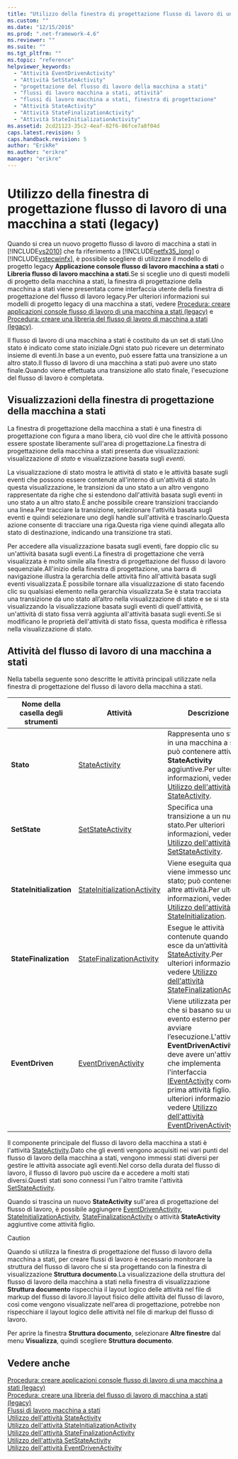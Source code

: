 ```yaml
---
title: "Utilizzo della finestra di progettazione flusso di lavoro di una macchina a stati (legacy) | Microsoft Docs"
ms.custom: ""
ms.date: "12/15/2016"
ms.prod: ".net-framework-4.6"
ms.reviewer: ""
ms.suite: ""
ms.tgt_pltfrm: ""
ms.topic: "reference"
helpviewer_keywords: 
  - "Attività EventDrivenActivity"
  - "Attività SetStateActivity"
  - "progettazione del flusso di lavoro della macchina a stati"
  - "flussi di lavoro macchina a stati, attività"
  - "flussi di lavoro macchina a stati, finestra di progettazione"
  - "Attività StateActivity"
  - "Attività StateFinalizationActivity"
  - "Attività StateInitializationActivity"
ms.assetid: 2cd21123-35c2-4eaf-82f6-86fce7a8f04d
caps.latest.revision: 5
caps.handback.revision: 5
author: "ErikRe"
ms.author: "erikre"
manager: "erikre"
---
```

# Utilizzo della finestra di progettazione flusso di lavoro di una macchina a stati (legacy)
Quando si crea un nuovo progetto flusso di lavoro di macchina a stati in [!INCLUDE[vs2010](../modeling/includes/vs2010_md.md)] che fa riferimento a [!INCLUDE[netfx35_long](../workflow-designer/includes/netfx35_long_md.md)] o [!INCLUDE[vstecwinfx](../workflow-designer/includes/vstecwinfx_md.md)], è possibile scegliere di utilizzare il modello di progetto legacy **Applicazione console flusso di lavoro macchina a stati** o **Libreria flusso di lavoro macchina a stati**.Se si sceglie uno di questi modelli di progetto della macchina a stati, la finestra di progettazione della macchina a stati viene presentata come interfaccia utente della finestra di progettazione del flusso di lavoro legacy.Per ulteriori informazioni sui modelli di progetto legacy di una macchina a stati, vedere [Procedura: creare applicazioni console flusso di lavoro di una macchina a stati \(legacy\)](../workflow-designer/how-to-create-state-machine-workflow-console-applications-legacy.md) e [Procedura: creare una libreria del flusso di lavoro di macchina a stati \(legacy\)](../workflow-designer/how-to-create-a-state-machine-workflow-library-legacy.md).  
  
 Il flusso di lavoro di una macchina a stati è costituito da un set di stati.Uno stato è indicato come stato iniziale.Ogni stato può ricevere un determinato insieme di eventi.In base a un evento, può essere fatta una transizione a un altro stato.Il flusso di lavoro di una macchina a stati può avere uno stato finale.Quando viene effettuata una transizione allo stato finale, l'esecuzione del flusso di lavoro è completata.  
  
## Visualizzazioni della finestra di progettazione della macchina a stati  
 La finestra di progettazione della macchina a stati è una finestra di progettazione con figura a mano libera, ciò vuol dire che le attività possono essere spostate liberamente sull'area di progettazione.La finestra di progettazione della macchina a stati presenta due visualizzazioni: visualizzazione *di stato* e visualizzazione basata sugli *eventi*.  
  
 La visualizzazione di stato mostra le attività di stato e le attività basate sugli eventi che possono essere contenute all'interno di un'attività di stato.In questa visualizzazione, le transizioni da uno stato a un altro vengono rappresentate da righe che si estendono dall'attività basata sugli eventi in uno stato a un altro stato.È anche possibile creare transizioni tracciando una linea.Per tracciare la transizione, selezionare l'attività basata sugli eventi e quindi selezionare uno degli handle sull'attività e trascinarlo.Questa azione consente di tracciare una riga.Questa riga viene quindi allegata allo stato di destinazione, indicando una transizione tra stati.  
  
 Per accedere alla visualizzazione basata sugli eventi, fare doppio clic su un'attività basata sugli eventi.La finestra di progettazione che verrà visualizzata è molto simile alla finestra di progettazione del flusso di lavoro sequenziale.All'inizio della finestra di progettazione, una barra di navigazione illustra la gerarchia delle attività fino all'attività basata sugli eventi visualizzata.È possibile tornare alla visualizzazione di stato facendo clic su qualsiasi elemento nella gerarchia visualizzata.Se è stata tracciata una transizione da uno stato all’altro nella visualizzazione di stato e se si sta visualizzando la visualizzazione basata sugli eventi di quell'attività, un'attività di stato fissa verrà aggiunta all'attività basata sugli eventi.Se si modificano le proprietà dell'attività di stato fissa, questa modifica è riflessa nella visualizzazione di stato.  
  
## Attività del flusso di lavoro di una macchina a stati  
 Nella tabella seguente sono descritte le attività principali utilizzate nella finestra di progettazione del flusso di lavoro della macchina a stati.  
  
|Nome della casella degli strumenti|Attività|Descrizione|  
|----------------------------------------|--------------|-----------------|  
|**Stato**|[StateActivity](http://go.microsoft.com/fwlink?LinkID=65042)|Rappresenta uno stato in una macchina a stati; può contenere attività **StateActivity** aggiuntive.Per ulteriori informazioni, vedere [Utilizzo dell'attività StateActivity](http://go.microsoft.com/fwlink?LinkID=65083).|  
|**SetState**|[SetStateActivity](http://go.microsoft.com/fwlink?LinkID=65041)|Specifica una transizione a un nuovo stato.Per ulteriori informazioni, vedere [Utilizzo dell'attività SetStateActivity](http://go.microsoft.com/fwlink?LinkID=65082).|  
|**StateInitialization**|[StateInitializationActivity](http://go.microsoft.com/fwlink?LinkID=65044)|Viene eseguita quando viene immesso uno stato; può contenere altre attività.Per ulteriori informazioni, vedere [Utilizzo dell'attività StateInitialization](http://go.microsoft.com/fwlink?LinkID=65006).|  
|**StateFinalization**|[StateFinalizationActivity](http://go.microsoft.com/fwlink?LinkID=65043)|Esegue le attività contenute quando si esce da un’attività [StateActivity](http://go.microsoft.com/fwlink?LinkID=65042).Per ulteriori informazioni, vedere [Utilizzo dell'attività StateFinalizationActivity](http://go.microsoft.com/fwlink?LinkID=65008).|  
|**EventDriven**|[EventDrivenActivity](http://go.microsoft.com/fwlink?LinkID=65029)|Viene utilizzata per stati che si basano su un evento esterno per avviare l’esecuzione.L'attività **EventDrivenActivity** deve avere un'attività che implementa l'interfaccia [IEventActivity](http://go.microsoft.com/fwlink?LinkID=65032) come prima attività figlio.Per ulteriori informazioni, vedere [Utilizzo dell'attività EventDrivenActivity](http://go.microsoft.com/fwlink?LinkID=65068).|  
  
 Il componente principale del flusso di lavoro della macchina a stati è l'attività [StateActivity](http://go.microsoft.com/fwlink?LinkID=65042).Dato che gli eventi vengono acquisiti nei vari punti del flusso di lavoro della macchina a stati, vengono immessi stati diversi per gestire le attività associate agli eventi.Nel corso della durata del flusso di lavoro, il flusso di lavoro può uscire da e accedere a molti stati diversi.Questi stati sono connessi l'un l'altro tramite l'attività [SetStateActivity](http://go.microsoft.com/fwlink?LinkID=65041).  
  
 Quando si trascina un nuovo **StateActivity** sull'area di progettazione del flusso di lavoro, è possibile aggiungere [EventDrivenActivity](http://go.microsoft.com/fwlink?LinkID=65029), [StateInitializationActivity](http://go.microsoft.com/fwlink?LinkID=65044), [StateFinalizationActivity](http://go.microsoft.com/fwlink?LinkID=65043) o attività **StateActivity** aggiuntive come attività figlio.  
  
> [!CAUTION]
>  Quando si utilizza la finestra di progettazione del flusso di lavoro della macchina a stati, per creare flussi di lavoro è necessario monitorare la struttura del flusso di lavoro che si sta progettando con la finestra di visualizzazione **Struttura documento**.La visualizzazione della struttura del flusso di lavoro della macchina a stati nella finestra di visualizzazione **Struttura documento** rispecchia il layout logico delle attività nel file di markup del flusso di lavoro.Il layout fisico delle attività del flusso di lavoro, così come vengono visualizzate nell'area di progettazione, potrebbe non rispecchiare il layout logico delle attività nel file di markup del flusso di lavoro.  
>   
>  Per aprire la finestra **Struttura documento**, selezionare **Altre finestre** dal menu **Visualizza**, quindi scegliere **Struttura documento**.  
  
## Vedere anche  
 [Procedura: creare applicazioni console flusso di lavoro di una macchina a stati \(legacy\)](../workflow-designer/how-to-create-state-machine-workflow-console-applications-legacy.md)   
 [Procedura: creare una libreria del flusso di lavoro di macchina a stati \(legacy\)](../workflow-designer/how-to-create-a-state-machine-workflow-library-legacy.md)   
 [Flussi di lavoro macchina a stati](http://go.microsoft.com/fwlink?LinkID=65016)   
 [Utilizzo dell'attività StateActivity](http://go.microsoft.com/fwlink?LinkID=65083)   
 [Utilizzo dell'attività StateInitializationActivity](http://go.microsoft.com/fwlink?LinkID=65006)   
 [Utilizzo dell'attività StateFinalizationActivity](http://go.microsoft.com/fwlink?LinkID=65008)   
 [Utilizzo dell'attività SetStateActivity](http://go.microsoft.com/fwlink?LinkID=65082)   
 [Utilizzo dell'attività EventDrivenActivity](http://go.microsoft.com/fwlink?LinkID=65068)